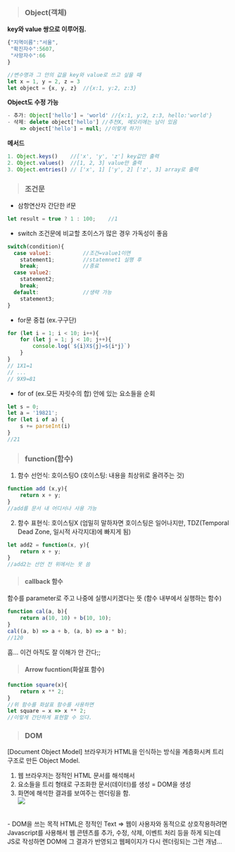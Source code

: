 > ### Object(객체)
**key와 value 쌍으로 이루어짐.**
```js
{"지역이름":"서울",
 "확진자수":5607,
 "사망자수":66
}
```
```js
//변수명과 그 안의 값을 key와 value로 쓰고 싶을 때
let x = 1, y = 2, z = 3
let object = {x, y, z}	//{x:1, y:2, z:3}
```
**Object도 수정 가능**
```js
- 추가: Object['hello'] = 'world'	//{x:1, y:2, z:3, hello:'world'}
- 삭제: delete object['hello'] //추천X, 메모리에는 남이 있음
	=> object['hello'] = null; //이렇게 하기!
```
**메서드**
```js
1. Object.keys()	//['x', 'y', 'z'] key값만 출력
2. Object.values()	//[1, 2, 3] value만 출력
3. Object.entries() // ['x', 1] ['y', 2] ['z', 3] array로 출력
```    

>### 조건문
- 삼항연산자
간단한 if문
```js
let result = true ? 1 : 100;	//1
```
- switch
조건문에 비교할 초이스가 많은 경우 가독성이 좋음
```js
switch(condition){
  case value1:			//조건=value1이면
    statement1;			//statemnet1 실행 후
    break;				//종료
  case value2:
    statement2;
    break;
  default:				//생략 가능
  	statement3;
}
```
- for문 중첩 (ex.구구단)
```js
for (let i = 1; i < 10; i++){
	for (let j = 1; j < 10; j++){
    	console.log(`${i}X${j}=${i*j}`)
    }
}
// 1X1=1
// ...
// 9X9=81
```
- for of (ex.모든 자릿수의 합)
안에 있는 요소들을 순회
```js
let s = 0;
let a = '19821';
for (let i of a) {
	s += parseInt(i)
}
//21
```

>### function(함수)
1. 함수 선언식: 호이스팅O
(호이스팅: 내용을 최상위로 올려주는 것)
```js
function add (x,y){
	return x + y;
}
//add를 문서 내 어디서나 사용 가능
```
2. 함수 표현식: 호이스팅X
(엄밀히 말하자면 호이스팅은 일어나지만, TDZ(Temporal Dead Zone, 일시적 사각지대)에 빠지게 됨)
```js
let add2 = function(x, y){
	return x + y;
}
//add2는 선언 전 위에서는 못 씀
```

>#### callback 함수
함수를 parameter로 주고 나중에 실행시키겠다는 뜻
(함수 내부에서 실행하는 함수)
```js
function cal(a, b){
	return a(10, 10) + b(10, 10);
}
cal((a, b) => a + b, (a, b) => a * b);
//120
```
흠... 이건 아직도 잘 이해가 안 간다;;

>#### Arrow fucntion(화살표 함수)
```js
function square(x){
	return x ** 2;
}
//위 함수를 화살표 함수를 사용하면
let square = x => x ** 2;
//이렇게 간단하게 표현할 수 있다.
```

> ### DOM
[Document Object Model]
브라우저가 HTML을 인식하는 방식을 계층화시켜 트리 구조로 만든 Object Model.
<br/>
1. 웹 브라우저는 정적인 HTML 문서를 해석해서   
2. 요소들을 트리 형태로 구조화한 문서(데이터)를 생성 = DOM을 생성   
3. 화면에 해석한 결과를 보여주는 렌더링을 함.   
![](https://velog.velcdn.com/images/jamie7dev/post/bcd121d3-e1da-44a1-8cf5-1a8a5a2cec0a/image.png)
<br/>
- DOM을 쓰는 목적
HTML은 정적인 Text => 웹이 사용자와 동적으로 상호작용하려면   
Javascript를 사용해서 웹 콘텐츠를 추가, 수정, 삭제, 이벤트 처리 등을 하게 되는데    
JS로 작성하면 DOM에 그 결과가 반영되고 웹페이지가 다시 렌더링되는 그런 개념...


